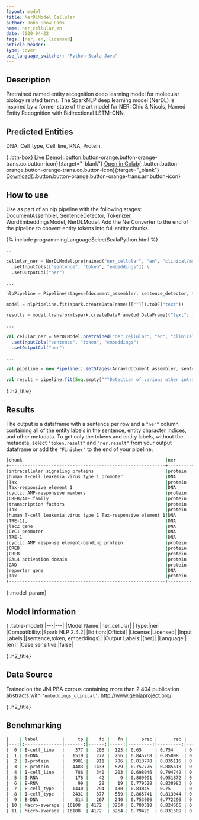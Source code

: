 ```yaml
---
layout: model
title: NerDLModel Cellular
author: John Snow Labs
name: ner_cellular_en
date: 2020-04-22
tags: [ner, en, licensed]
article_header:
type: cover
use_language_switcher: "Python-Scala-Java"
---
```


## Description

Pretrained named entity recognition deep learning model for molecular biology related terms. The SparkNLP deep learning model (NerDL) is inspired by a former state of the art model for NER: Chiu & Nicols, Named Entity Recognition with Bidirectional LSTM-CNN. 

## Predicted Entities 
DNA, Cell_type, Cell_line, RNA, Protein.

{:.btn-box}
[Live Demo](https://demo.johnsnowlabs.com/healthcare/NER_CELLULAR/){:.button.button-orange.button-orange-trans.co.button-icon}{:target="_blank"}
[Open in Colab](https://github.com/JohnSnowLabs/spark-nlp-workshop/blob/master/tutorials/Certification_Trainings/Healthcare/1.Clinical_Named_Entity_Recognition_Model.ipynb){:.button.button-orange.button-orange-trans.co.button-icon}{:target="_blank"}
[Download](https://s3.amazonaws.com/auxdata.johnsnowlabs.com/clinical/models/ner_cellular_en_2.4.2_2.4_1587513308751.zip){:.button.button-orange.button-orange-trans.arr.button-icon}


## How to use

Use as part of an nlp pipeline with the following stages: DocumentAssembler, SentenceDetector, Tokenizer, WordEmbeddingsModel, NerDLModel. Add the NerConverter to the end of the pipeline to convert entity tokens into full entity chunks.

<div class="tabs-box" markdown="1">

{% include programmingLanguageSelectScalaPython.html %}

```python
..

cellular_ner = NerDLModel.pretrained("ner_cellular", "en", "clinical/models") \
  .setInputCols(["sentence", "token", "embeddings"]) \
  .setOutputCol("ner")

...

nlpPipeline = Pipeline(stages=[document_assembler, sentence_detector, tokenizer, word_embeddings, cellular_ner, ner_converter])

model = nlpPipeline.fit(spark.createDataFrame([[""]]).toDF("text"))

results = model.transform(spark.createDataFrame(pd.DataFrame({"text": ["""Detection of various other intracellular signaling proteins is also described. Genetic characterization of transactivation of the human T-cell leukemia virus type 1 promoter: Binding of Tax to Tax-responsive element 1 is mediated by the cyclic AMP-responsive members of the CREB/ATF family of transcription factors. To achieve a better understanding of the mechanism of transactivation by Tax of human T-cell leukemia virus type 1 Tax-responsive element 1 (TRE-1), we developed a genetic approach with Saccharomyces cerevisiae. We constructed a yeast reporter strain containing the lacZ gene under the control of the CYC1 promoter associated with three copies of TRE-1. Expression of either the cyclic AMP response element-binding protein (CREB) or CREB fused to the GAL4 activation domain (GAD) in this strain did not modify the expression of the reporter gene. Tax alone was also inactive. """]})))

```

```scala
...

val celular_ner = NerDLModel.pretrained("ner_cellular", "en", "clinical/models")
  .setInputCols("sentence", "token", "embeddings")
  .setOutputCol("ner")

...

val pipeline = new Pipeline().setStages(Array(document_assembler, sentence_detector, tokenizer, word_embeddings, cellular_ner, ner_converter))

val result = pipeline.fit(Seq.empty["""Detection of various other intracellular signaling proteins is also described. Genetic characterization of transactivation of the human T-cell leukemia virus type 1 promoter: Binding of Tax to Tax-responsive element 1 is mediated by the cyclic AMP-responsive members of the CREB/ATF family of transcription factors. To achieve a better understanding of the mechanism of transactivation by Tax of human T-cell leukemia virus type 1 Tax-responsive element 1 (TRE-1), we developed a genetic approach with Saccharomyces cerevisiae. We constructed a yeast reporter strain containing the lacZ gene under the control of the CYC1 promoter associated with three copies of TRE-1. Expression of either the cyclic AMP response element-binding protein (CREB) or CREB fused to the GAL4 activation domain (GAD) in this strain did not modify the expression of the reporter gene. Tax alone was also inactive. """].toDS.toDF("text")).transform(data)
```

</div>

{:.h2_title}
## Results
The output is a dataframe with a sentence per row and a ``"ner"`` column containing all of the entity labels in the sentence, entity character indices, and other metadata. To get only the tokens and entity labels, without the metadata, select ``"token.result"`` and ``"ner.result"`` from your output dataframe or add the ``"Finisher"`` to the end of your pipeline.

```bash
|chunk                                                      |ner      |
+-----------------------------------------------------------+---------+
|intracellular signaling proteins                           |protein  |
|human T-cell leukemia virus type 1 promoter                |DNA      |
|Tax                                                        |protein  |
|Tax-responsive element 1                                   |DNA      |
|cyclic AMP-responsive members                              |protein  |
|CREB/ATF family                                            |protein  |
|transcription factors                                      |protein  |
|Tax                                                        |protein  |
|human T-cell leukemia virus type 1 Tax-responsive element 1|DNA      |
|TRE-1),                                                    |DNA      |
|lacZ gene                                                  |DNA      |
|CYC1 promoter                                              |DNA      |
|TRE-1                                                      |DNA      |
|cyclic AMP response element-binding protein                |protein  |
|CREB                                                       |protein  |
|CREB                                                       |protein  |
|GAL4 activation domain                                     |protein  |
|GAD                                                        |protein  |
|reporter gene                                              |DNA      |
|Tax                                                        |protein  |
+-----------------------------------------------------------+---------+
```

{:.model-param}
## Model Information

{:.table-model}
|---|---|
|Model Name:|ner_cellular|
|Type:|ner|
|Compatibility:|Spark NLP 2.4.2|
|Edition:|Official|
|License:|Licensed|
|Input Labels:|[sentence,token, embeddings]|
|Output Labels:|[ner]|
|Language:|[en]|
|Case sensitive:|false|

{:.h2_title}
## Data Source
Trained on the JNLPBA corpus containing more than 2.404 publication abstracts with ``'embeddings_clinical'``.
http://www.geniaproject.org/

{:.h2_title}
## Benchmarking
```bash
|    | label         |     tp |    fp |   fn |     prec |      rec |       f1 |
|---:|:--------------|-------:|------:|-----:|---------:|---------:|---------:|
|  0 | B-cell_line   |    377 |   203 |  123 | 0.65     | 0.754    | 0.698148 |
|  1 | I-DNA         |   1519 |   277 |  266 | 0.845768 | 0.85098  | 0.848366 |
|  2 | I-protein     |   3981 |   911 |  786 | 0.813778 | 0.835116 | 0.824309 |
|  3 | B-protein     |   4483 |  1433 |  579 | 0.757776 | 0.885618 | 0.816724 |
|  4 | I-cell_line   |    786 |   340 |  203 | 0.698046 | 0.794742 | 0.743262 |
|  5 | I-RNA         |    178 |    42 |    9 | 0.809091 | 0.951872 | 0.874693 |
|  6 | B-RNA         |     99 |    28 |   19 | 0.779528 | 0.838983 | 0.808163 |
|  7 | B-cell_type   |   1440 |   294 |  480 | 0.83045  | 0.75     | 0.788177 |
|  8 | I-cell_type   |   2431 |   377 |  559 | 0.865741 | 0.813044 | 0.838565 |
|  9 | B-DNA         |    814 |   267 |  240 | 0.753006 | 0.772296 | 0.762529 |
| 10 | Macro-average | 16108  | 4172  | 3264 | 0.780318 | 0.824665 | 0.801879 |
| 11 | Micro-average | 16108  | 4172  | 3264 | 0.79428  | 0.831509 | 0.812469 |
```
